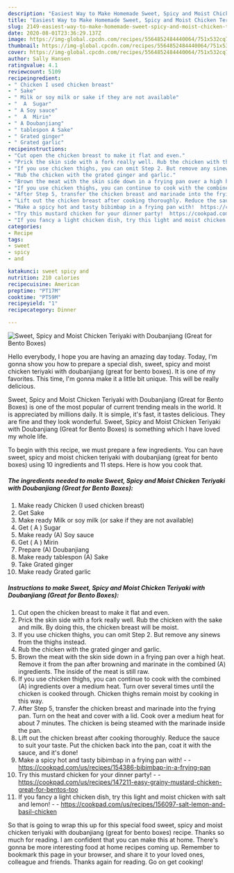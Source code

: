 ```yaml
---
description: "Easiest Way to Make Homemade Sweet, Spicy and Moist Chicken Teriyaki with Doubanjiang (Great for Bento Boxes)"
title: "Easiest Way to Make Homemade Sweet, Spicy and Moist Chicken Teriyaki with Doubanjiang (Great for Bento Boxes)"
slug: 2149-easiest-way-to-make-homemade-sweet-spicy-and-moist-chicken-teriyaki-with-doubanjiang-great-for-bento-boxes
date: 2020-08-01T23:36:29.137Z
image: https://img-global.cpcdn.com/recipes/5564852484440064/751x532cq70/sweet-spicy-and-moist-chicken-teriyaki-with-doubanjiang-great-for-bento-boxes-recipe-main-photo.jpg
thumbnail: https://img-global.cpcdn.com/recipes/5564852484440064/751x532cq70/sweet-spicy-and-moist-chicken-teriyaki-with-doubanjiang-great-for-bento-boxes-recipe-main-photo.jpg
cover: https://img-global.cpcdn.com/recipes/5564852484440064/751x532cq70/sweet-spicy-and-moist-chicken-teriyaki-with-doubanjiang-great-for-bento-boxes-recipe-main-photo.jpg
author: Sally Hansen
ratingvalue: 4.1
reviewcount: 5109
recipeingredient:
- " Chicken I used chicken breast"
- " Sake"
- " Milk or soy milk or sake if they are not available"
- "  A  Sugar"
- " A Soy sauce"
- "  A  Mirin"
- " A Doubanjiang"
- " tablespon A Sake"
- " Grated ginger"
- " Grated garlic"
recipeinstructions:
- "Cut open the chicken breast to make it flat and even."
- "Prick the skin side with a fork really well. Rub the chicken with the sake and milk. By doing this, the chicken breast will be moist."
- "If you use chicken thighs, you can omit Step 2. But remove any sinews from the thighs instead."
- "Rub the chicken with the grated ginger and garlic."
- "Brown the meat with the skin side down in a frying pan over a high heat. Remove it from the pan after browning and marinate in the combined (A) ingredients. The inside of the meat is still raw."
- "If you use chicken thighs, you can continue to cook with the combined (A) ingredients over a medium heat. Turn over several times until the chicken is cooked through. Chicken thighs remain moist by cooking in this way."
- "After Step 5, transfer the chicken breast and marinade into the frying pan. Turn on the heat and cover with a lid. Cook over a medium heat for about 7 minutes. The chicken is being steamed with the marinade inside the pan."
- "Lift out the chicken breast after cooking thoroughly. Reduce the sauce to suit your taste. Put the chicken back into the pan, coat it with the sauce, and it&#39;s done!"
- "Make a spicy hot and tasty bibimbap in a frying pan with!  https://cookpad.com/us/recipes/154386-bibimbap-in-a-frying-pan"
- "Try this mustard chicken for your dinner party!  https://cookpad.com/us/recipes/147211-easy-grainy-mustard-chicken-great-for-bentos-too"
- "If you fancy a light chicken dish, try this light and moist chicken with salt and lemon!  https://cookpad.com/us/recipes/156097-salt-lemon-and-basil-chicken"
categories:
- Recipe
tags:
- sweet
- spicy
- and

katakunci: sweet spicy and 
nutrition: 210 calories
recipecuisine: American
preptime: "PT17M"
cooktime: "PT59M"
recipeyield: "1"
recipecategory: Dinner

---
```



![Sweet, Spicy and Moist Chicken Teriyaki with Doubanjiang (Great for Bento Boxes)](https://img-global.cpcdn.com/recipes/5564852484440064/751x532cq70/sweet-spicy-and-moist-chicken-teriyaki-with-doubanjiang-great-for-bento-boxes-recipe-main-photo.jpg)

Hello everybody, I hope you are having an amazing day today. Today, I'm gonna show you how to prepare a special dish, sweet, spicy and moist chicken teriyaki with doubanjiang (great for bento boxes). It is one of my favorites. This time, I'm gonna make it a little bit unique. This will be really delicious.

Sweet, Spicy and Moist Chicken Teriyaki with Doubanjiang (Great for Bento Boxes) is one of the most popular of current trending meals in the world. It is appreciated by millions daily. It is simple, it's fast, it tastes delicious. They are fine and they look wonderful. Sweet, Spicy and Moist Chicken Teriyaki with Doubanjiang (Great for Bento Boxes) is something which I have loved my whole life.




To begin with this recipe, we must prepare a few ingredients. You can have sweet, spicy and moist chicken teriyaki with doubanjiang (great for bento boxes) using 10 ingredients and 11 steps. Here is how you cook that.

<!--inarticleads1-->

##### The ingredients needed to make Sweet, Spicy and Moist Chicken Teriyaki with Doubanjiang (Great for Bento Boxes):

1. Make ready  Chicken (I used chicken breast)
1. Get  Sake
1. Make ready  Milk or soy milk (or sake if they are not available)
1. Get  ( A ) Sugar
1. Make ready  (A) Soy sauce
1. Get  ( A ) Mirin
1. Prepare  (A) Doubanjiang
1. Make ready  tablespon (A) Sake
1. Take  Grated ginger
1. Make ready  Grated garlic




<!--inarticleads2-->

##### Instructions to make Sweet, Spicy and Moist Chicken Teriyaki with Doubanjiang (Great for Bento Boxes):

1. Cut open the chicken breast to make it flat and even.
1. Prick the skin side with a fork really well. Rub the chicken with the sake and milk. By doing this, the chicken breast will be moist.
1. If you use chicken thighs, you can omit Step 2. But remove any sinews from the thighs instead.
1. Rub the chicken with the grated ginger and garlic.
1. Brown the meat with the skin side down in a frying pan over a high heat. Remove it from the pan after browning and marinate in the combined (A) ingredients. The inside of the meat is still raw.
1. If you use chicken thighs, you can continue to cook with the combined (A) ingredients over a medium heat. Turn over several times until the chicken is cooked through. Chicken thighs remain moist by cooking in this way.
1. After Step 5, transfer the chicken breast and marinade into the frying pan. Turn on the heat and cover with a lid. Cook over a medium heat for about 7 minutes. The chicken is being steamed with the marinade inside the pan.
1. Lift out the chicken breast after cooking thoroughly. Reduce the sauce to suit your taste. Put the chicken back into the pan, coat it with the sauce, and it&#39;s done!
1. Make a spicy hot and tasty bibimbap in a frying pan with! -  - https://cookpad.com/us/recipes/154386-bibimbap-in-a-frying-pan
1. Try this mustard chicken for your dinner party! -  - https://cookpad.com/us/recipes/147211-easy-grainy-mustard-chicken-great-for-bentos-too
1. If you fancy a light chicken dish, try this light and moist chicken with salt and lemon! -  - https://cookpad.com/us/recipes/156097-salt-lemon-and-basil-chicken




So that is going to wrap this up for this special food sweet, spicy and moist chicken teriyaki with doubanjiang (great for bento boxes) recipe. Thanks so much for reading. I am confident that you can make this at home. There's gonna be more interesting food at home recipes coming up. Remember to bookmark this page in your browser, and share it to your loved ones, colleague and friends. Thanks again for reading. Go on get cooking!
